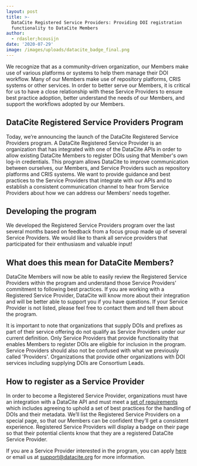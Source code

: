 ```yaml
---
layout: post
title: >-
  DataCite Registered Service Providers: Providing DOI registration
  functionality to DataCite Members
author:
  - rdasler;hcousijn
date: '2020-07-29'
image: /images/uploads/datacite_badge_final.png
---
```

We recognize that as a community-driven organization, our Members make use of various platforms or systems to help them manage their DOI workflow. Many of our Members make use of repository platforms, CRIS systems or other services. In order to better serve our Members, it is critical for us to have a close relationship with these Service Providers to ensure best practice adoption, better understand the needs of our Members, and support the workflows adopted by our Members.

## DataCite Registered Service Providers Program

Today, we’re announcing the launch of the DataCite Registered Service Providers program. A DataCite Registered Service Provider is an organization that has integrated with one of the DataCite APIs in order to allow existing DataCite Members to register DOIs using that Member's own log-in credentials. This program allows DataCite to improve communication between ourselves, our Members, and Service Providers such as repository platforms and CRIS systems. We want to provide guidance and best practices to the Service Providers that integrate with our APIs and to establish a consistent communication channel to hear from Service Providers about how we can address our Members’ needs together. 

## Developing the program

We developed the Registered Service Providers program over the last several months based on feedback from a focus group made up of several Service Providers. We would like to thank all service providers that participated for their enthusiasm and valuable input!

## What does this mean for DataCite Members?

DataCite Members will now be able to easily review the Registered Service Providers within the program and understand those Service Providers’ commitment to following best practices. If you are working with a Registered Service Provider, DataCite will know more about their integration and will be better able to support you if you have questions. If your Service Provider is not listed, please feel free to contact them and tell them about the program.

It is important to note that organizations that supply DOIs and prefixes as part of their service offering do not qualify as Service Providers under our current definition. Only Service Providers that provide functionality that enables Members to register DOIs are eligible for inclusion in the program. Service Providers should also not be confused with what we previously called 'Providers'. Organizations that provide other organizations with DOI services including supplying DOIs are Consortium Leads.

## How to register as a Service Provider

In order to become a Registered Service Provider, organizations must have an integration with a DataCite API and must meet a [set of requirements](https://datacite.org/service-provider-program.html) which includes agreeing to uphold a set of best practices for the handling of DOIs and their metadata. We’ll list the Registered Service Providers on a special page, so that our Members can be confident they’ll get a consistent experience. Registered Service Providers will display a badge on their page so that their potential clients know that they are a registered DataCite Service Provider. 

If you are a Service Provider interested in the program, you can apply [here](https://formstack.io/F45B4) or email us at [support@datacite.org](mailto:support@datacite.org) for more information.
